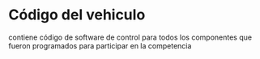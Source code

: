 Código del vehiculo
====

contiene código de software de control para todos los componentes que fueron programados para participar en la competencia
